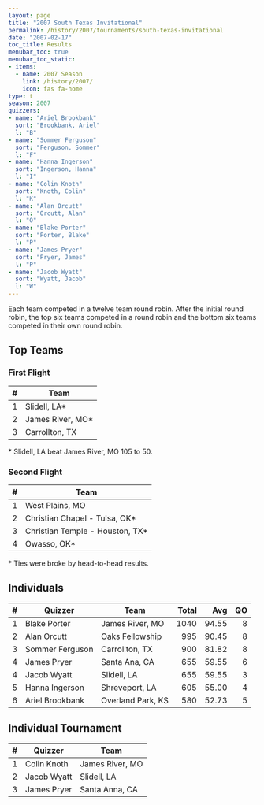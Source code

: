 ```yaml
---
layout: page
title: "2007 South Texas Invitational"
permalink: /history/2007/tournaments/south-texas-invitational
date: "2007-02-17"
toc_title: Results
menubar_toc: true
menubar_toc_static:
- items:
  - name: 2007 Season
    link: /history/2007/
    icon: fas fa-home
type: t
season: 2007
quizzers:
- name: "Ariel Brookbank"
  sort: "Brookbank, Ariel"
  l: "B"
- name: "Sommer Ferguson"
  sort: "Ferguson, Sommer"
  l: "F"
- name: "Hanna Ingerson"
  sort: "Ingerson, Hanna"
  l: "I"
- name: "Colin Knoth"
  sort: "Knoth, Colin"
  l: "K"
- name: "Alan Orcutt"
  sort: "Orcutt, Alan"
  l: "O"
- name: "Blake Porter"
  sort: "Porter, Blake"
  l: "P"
- name: "James Pryer"
  sort: "Pryer, James"
  l: "P"
- name: "Jacob Wyatt"
  sort: "Wyatt, Jacob"
  l: "W"
---
```


Each team competed in a twelve team round robin. After the initial round robin, the top six teams competed in a round robin and the bottom six teams competed in their own round robin.

## Top Teams

### First Flight

|    # | Team             |
| ---: | ---------------- |
|    1 | Slidell, LA*     |
|    2 | James River, MO* |
|    3 | Carrollton, TX   |

\* Slidell, LA beat James River, MO 105 to 50.

### Second Flight

|    # | Team                            |
| ---: | ------------------------------- |
|    1 | West Plains, MO                 |
|    2 | Christian Chapel - Tulsa, OK*   |
|    3 | Christian Temple - Houston, TX* |
|    4 | Owasso, OK*                     |

\* Ties were broke by head-to-head results.

## Individuals

|    # | Quizzer         | Team              | Total |   Avg |   QO |
| ---: | --------------- | ----------------- | ----: | ----: | ---: |
|    1 | Blake Porter    | James River, MO   |  1040 | 94.55 |    8 |
|    2 | Alan Orcutt     | Oaks Fellowship   |   995 | 90.45 |    8 |
|    3 | Sommer Ferguson | Carrollton, TX    |   900 | 81.82 |    8 |
|    4 | James Pryer     | Santa Ana, CA     |   655 | 59.55 |    6 |
|    4 | Jacob Wyatt     | Slidell, LA       |   655 | 59.55 |    3 |
|    5 | Hanna Ingerson  | Shreveport, LA    |   605 | 55.00 |    4 |
|    6 | Ariel Brookbank | Overland Park, KS |   580 | 52.73 |    5 |

## Individual Tournament

|    # | Quizzer     | Team            |
| ---: | ----------- | --------------- |
|    1 | Colin Knoth | James River, MO |
|    2 | Jacob Wyatt | Slidell, LA     |
|    3 | James Pryer | Santa Anna, CA  |